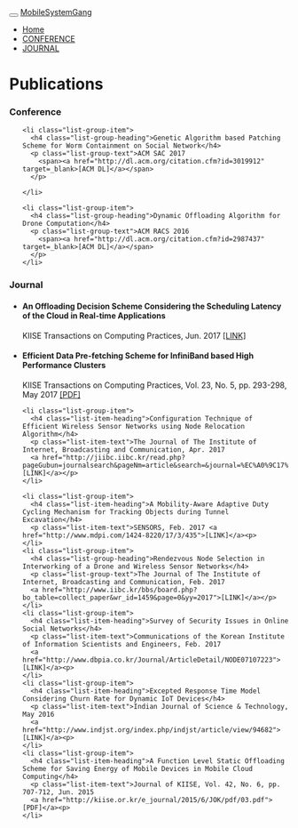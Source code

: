 <!DOCTYPE html>
<html lang="en">
<head>
    <title>Mobile System Gang</title>
    <meta charset="utf-8">
    <meta name="viewport" content="width=device-width, initial-scale=1">
    <link rel="stylesheet" href="https://maxcdn.bootstrapcdn.com/bootstrap/3.3.7/css/bootstrap.min.css">
    <script src="https://ajax.googleapis.com/ajax/libs/jquery/3.2.0/jquery.min.js"></script>
    <script src="https://maxcdn.bootstrapcdn.com/bootstrap/3.3.7/js/bootstrap.min.js"></script>
</head>

<body>

<nav class="navbar navbar-inverse">
    <div class="container-fluid">
        <div class="navbar-header">
            <button type="button" class="navbar-toggle" data-toggle="collapse" data-target="#myNavbar">
                <span class="icon-bar"></span>
                <span class="icon-bar"></span>
                <span class="icon-bar"></span>
            </button>
            <a class="navbar-brand" href="index.html">MobileSystemGang</a>
        </div>
        <div class="collapse navbar-collapse" id="myNavbar">
            <ul class="nav navbar-nav navbar-right">
                <li class="active"><a href="index.html">Home</a></li>
                <li><a href="#conference">CONFERENCE</a></li>
                <li><a href="#journal">JOURNAL</a></li>
            </ul>
        </div>
    </div>
</nav>

<div class="container-fluid">
    <h1>Publications</h1>
</div>

<div class="container" id="conference">
  <h3>Conference</h3>
  <ul class="list-group">

    <li class="list-group-item">
      <h4 class="list-group-heading">Genetic Algorithm based Patching Scheme for Worm Containment on Social Network</h4>
      <p class="list-group-text">ACM SAC 2017
        <span><a href="http://dl.acm.org/citation.cfm?id=3019912" target=_blank>[ACM DL]</a></span>
      </p>

    </li>

    <li class="list-group-item">
      <h4 class="list-group-heading">Dynamic Offloading Algorithm for Drone Computation</h4>
      <p class="list-group-text">ACM RACS 2016
        <span><a href="http://dl.acm.org/citation.cfm?id=2987437" target=_blank>[ACM DL]</a></span>
      </p>
    </li>
  </ul>
</div>

<div class="container" id="journal">
  <h3>Journal</h3>

  <ul class="list-group">
    <li class="list-group-item">
	  <h4 class="list-group-heading">An Offloading Decision Scheme Considering the Scheduling Latency of the Cloud in Real-time Applications</h4>
	  <p class="list-group-text">KIISE Transactions on Computing Practices, Jun. 2017
	  <a href="http://www.dbpia.co.kr/Journal/ArticleDetail/NODE07180863">[LINK]</a></p>
	</li>	
    <li class="list-group-item">
      <h4 class="list-group-heading">Efficient Data Pre-fetching Scheme for InfiniBand based High Performance Clusters</h4>
      <p class="list-group-text">KIISE Transactions on Computing Practices, Vol. 23, No. 5, pp. 293-298, May 2017
      <a href="http://kiise.or.kr/e_journal/2017/5/KTCP/pdf/03.pdf" target=_blank>[PDF]</a></p>
    </li>

    <li class="list-group-item">
      <h4 class="list-item-heading">Configuration Technique of Efficient Wireless Sensor Networks using Node Relocation Algorithm</h4>
      <p class="list-item-text">The Journal of The Institute of Internet, Broadcasting and Communication, Apr. 2017
	  <a href="http://jiibc.iibc.kr/read.php?pageGubun=journalsearch&pageNm=article&search=&journal=%EC%A0%9C17%EA%B6%8C%20%EC%A0%9C2%ED%98%B8&code=300923&issue=22299&Page=3&year=2017&searchType=&searchValue=">[LINK]</a></p>
    </li>
	  
	<li class="list-group-item">
	  <h4 class="list-item-heading">A Mobility-Aware Adaptive Duty Cycling Mechanism for Tracking Objects during Tunnel Excavation</h4>
	  <p class="list-item-text">SENSORS, Feb. 2017 <a href="http://www.mdpi.com/1424-8220/17/3/435">[LINK]</a><p>
    </li>
	<li class="list-group-item">
	  <h4 class="list-group-heading">Rendezvous Node Selection in Interworking of a Drone and Wireless Sensor Networks</h4>
	  <p class="list-group-text">The Journal of The Institute of Internet, Broadcasting and Communication, Feb. 2017
	  <a href="http://www.iibc.kr/bbs/board.php?bo_table=collect_paper&wr_id=1459&page=0&yy=2017">[LINK]</a></p>
	</li>
	<li class="list-group-item">
	  <h4 class="list-item-heading">Survey of Security Issues in Online Social Networks</h4>
	  <p class="list-item-text">Communications of the Korean Institute of Information Scientists and Engineers, Feb. 2017 
	  <a href="http://www.dbpia.co.kr/Journal/ArticleDetail/NODE07107223">[LINK]</a><p>
    </li>
	<li class="list-group-item">
	  <h4 class="list-item-heading">Excepted Response Time Model Considering Churn Rate for Dynamic IoT Devices</h4>
	  <p class="list-item-text">Indian Journal of Science & Technology, May 2016 
	  <a href="http://www.indjst.org/index.php/indjst/article/view/94682">[LINK]</a><p>
    </li>
	<li class="list-group-item">
	  <h4 class="list-item-heading">A Function Level Static Offloading Scheme for Saving Energy of Mobile Devices in Mobile Cloud Computing</h4>
	  <p class="list-item-text">Journal of KIISE, Vol. 42, No. 6, pp. 707-712, Jun. 2015
	  <a href="http://kiise.or.kr/e_journal/2015/6/JOK/pdf/03.pdf">[PDF]</a><p>
    </li>
	
	
	
  </ul>
</div>

</body>
</html>
